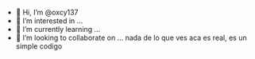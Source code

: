 - 👋 Hi, I’m @oxcy137
- 👀 I’m interested in ...
- 🌱 I’m currently learning ...
- 💞️ I’m looking to collaborate on ...
nada de lo que ves aca es real, es un simple codigo
